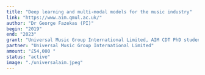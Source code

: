 ```yaml
---
title: "Deep learning and multi-modal models for the music industry"
link: "https://www.aim.qmul.ac.uk/"
author: "Dr George Fazekas (PI)"
begin: "2019"
end: "2023"
grant: "Universal Music Group International Limited, AIM CDT PhD studentship"
partner: "Universal Music Group International Limited"
amount: "£54,000 "
status: "active"
image: "./universalaim.jpeg"
---
```

